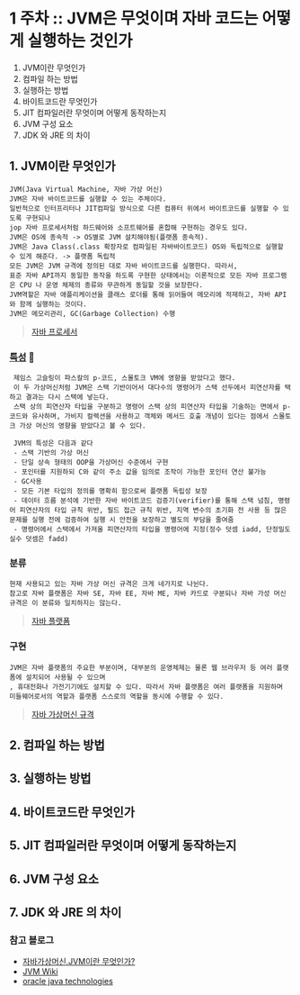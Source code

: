 # 1 주차 :: JVM은 무엇이며 자바 코드는 어떻게 실행하는 것인가

1. JVM이란 무엇인가
2. 컴파일 하는 방법
3. 실행하는 방법
4. 바이트코드란 무엇인가
5. JIT 컴파일러란 무엇이며 어떻게 동작하는지
6. JVM 구성 요소
7. JDK 와 JRE 의 차이

## 1. JVM이란 무엇인가
    JVM(Java Virtual Machine, 자바 가상 머신)
    JVM은 자바 바이트코드를 실행할 수 있는 주체이다.
    일반적으로 인터프리터나 JIT컴파일 방식으로 다른 컴퓨터 위에서 바이트코드를 실행할 수 있도록 구현되나 
    jop 자바 프로세서처럼 하드웨어와 소프트웨어를 혼합해 구현하는 경우도 있다.
    JVM은 OS에 종속적 -> OS별로 JVM 설치해야됨(플랫폼 종속적). 
    JVM은 Java Class(.class 확장자로 컴파일된 자바바이트코드) OS와 독립적으로 실행할 수 있게 해준다. -> 플랫폼 독립적
    모든 JVM은 JVM 규격에 정의된 대로 자바 바이트코드를 실행한다. 따라서,
    표준 자바 API까지 동일한 동작을 하도록 구현한 상태에서는 이론적으로 모든 자바 프로그램은 CPU 나 운영 체제의 종류와 무관하게 동일할 것을 보장한다.
    JVM역할은 자바 애플리케이션을 클래스 로더를 통해 읽어들여 메모리에 적재하고, 자바 API와 함께 실행하는 것이다.
    JVM은 메모리관리, GC(Garbage Collection) 수행

> [자바 프로세서](https://ko.wikipedia.org/wiki/%EC%9E%90%EB%B0%94_%ED%94%84%EB%A1%9C%EC%84%B8%EC%84%9C)

### [특성](https://ko.wikipedia.org/wiki/%EC%9E%90%EB%B0%94_%EA%B0%80%EC%83%81_%EB%A8%B8%EC%8B%A0) :monocle_face: 
    
     제임스 고슬링이 파스칼의 p-코드, 스몰토크 VM에 영향을 받았다고 했다.
     이 두 가상머신처럼 JVM은 스택 기반이어서 대다수의 명령어가 스택 선두에서 피연산자를 택하고 결과는 다시 스택에 넣는다. 
     스택 상의 피연산자 타입을 구분하고 명령어 스택 상의 피연산자 타입을 기술하는 면에서 p- 코드와 유사하며, 가비지 컬렉션을 사용하고 객체와 메서드 호출 개념이 있다는 점에서 스몰토크 가상 머신의 영향을 받았다고 볼 수 있다.

     JVM의 특성은 다음과 같다
     - 스택 기반의 가상 머신
     - 단일 상속 형태의 OOP을 가상머신 수준에서 구현
     - 포인터를 지원하되 C와 같이 주소 값을 임의로 조작이 가능한 포인터 연산 불가능
     - GC사용
     - 모든 기본 타입의 정의를 명확히 함으로써 플랫폼 독립성 보장
     - 데이터 흐름 분석에 기반한 자바 바이트코드 검증기(verifier)를 통해 스택 넘침, 명령어 피연산자의 타입 규칙 위반, 필드 접근 규칙 위반, 지역 변수의 초기화 전 사용 등 많은 문제를 실행 전에 검증하여 실행 시 안전을 보장하고 별도의 부담을 줄여줌
     - 명령어에서 스택에서 가져올 피연산자의 타입을 명령어에 지정(정수 덧셈 iadd, 단정밀도 실수 덧셈은 fadd)

### 분류
    현재 사용되고 있는 자바 가상 머신 규격은 크게 네가지로 나뉜다. 
    참고로 자바 플랫폼은 자바 SE, 자바 EE, 자바 ME, 자바 카드로 구분되나 자바 가성 머신 규격은 이 분류와 일치하지는 않는다.

> [자바 플랫폼](https://ko.wikipedia.org/wiki/%EC%9E%90%EB%B0%94_(%EC%86%8C%ED%94%84%ED%8A%B8%EC%9B%A8%EC%96%B4_%ED%94%8C%EB%9E%AB%ED%8F%BC))
    
### 구현
    JVM은 자바 플랫폼의 주요한 부분이며, 대부분의 운영체제는 물론 웹 브라우저 등 여러 플랫폼에 설치되어 사용될 수 있으며
    , 휴대전화나 가전기기에도 설치할 수 있다. 따라서 자바 플랫폼은 여러 플랫폼을 지원하며 미들웨어로서의 역할과 플랫폼 스스로의 역할을 동시에 수행할 수 있다.

> [자바 가상머신 규격](https://www.oracle.com/java/technologies/)

## 2. 컴파일 하는 방법
## 3. 실행하는 방법
## 4. 바이트코드란 무엇인가
## 5. JIT 컴파일러란 무엇이며 어떻게 동작하는지
## 6. JVM 구성 요소
## 7. JDK 와 JRE 의 차이

### 참고 블로그
- [자바가상머신,JVM이란 무엇인가?](https://asfirstalways.tistory.com/158)
- [JVM Wiki](https://ko.wikipedia.org/wiki/%EC%9E%90%EB%B0%94_%EA%B0%80%EC%83%81_%EB%A8%B8%EC%8B%A0)
- [oracle java technologies](https://www.oracle.com/java/technologies/)